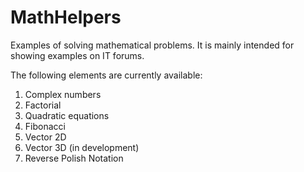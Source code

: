 # MathHelpers
Examples of solving mathematical problems. 
It is mainly intended for showing examples on IT forums.

The following elements are currently available:
1. Complex numbers
2. Factorial
3. Quadratic equations
4. Fibonacci
5. Vector 2D
6. Vector 3D (in development)
7. Reverse Polish Notation

